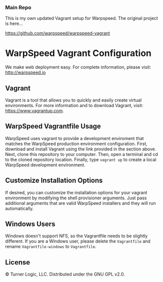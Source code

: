 ### Main Repo

This is my own updated Vagrant setup for Warpspeed. The original project is here...

https://github.com/warpspeed/warpspeed-vagrant


# WarpSpeed Vagrant Configuration

We make web deployment easy. For complete information, please visit: http://warpspeed.io

## Vagrant

Vagrant is a tool that allows you to quickly and easily create virtual environments. For more information and to download Vagrant, visit: https://www.vagrantup.com.

## WarpSpeed Vagrantfile Usage

WarpSpeed uses vagrant to provide a development enviroment that matches the WarpSpeed production environment configuration. First, download and install Vagrant using the link provided in the section above. Next, clone this repository to your computer. Then, open a terminal and cd to the cloned repository location. Finally, type `vagrant up` to create a local WarpSpeed development environment.

## Customize Installation Options

If desired, you can customize the installation options for your vagrant environment by modifying the shell provisioner arguments. Just pass additional arguments that are valid WarpSpeed installers and they will run automatically.

## Windows Users

Windows doesn't support NFS, so the Vagrantfile needs to be slightly different. If you are a Windows user, please delete the `Vagrantfile` and rename `Vagrantfile-windows` to `Vagrantfile`.

## License

&copy; Turner Logic, LLC. Distributed under the GNU GPL v2.0.
